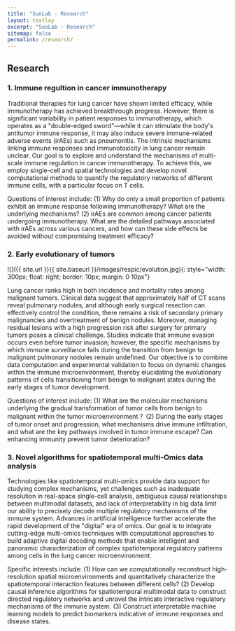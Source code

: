 ```yaml
---
title: "SuoLab - Research"
layout: textlay
excerpt: "SuoLab - Research"
sitemap: false
permalink: /research/
---
```


## Research

### 1. Immune regultion in cancer immunotherapy
Traditional therapies for lung cancer have shown limited efficacy, while immunotherapy has achieved breakthrough progress. However, there is significant variability in patient responses to immunotherapy, which operates as a "double-edged sword"—while it can stimulate the body's antitumor immune response, it may also induce severe immune-related adverse events (irAEs) such as pneumonitis. The intrinsic mechanisms linking immune responses and immunotoxicity in lung cancer remain unclear. Our goal is to explore and understand the mechanisms of multi-scale immune regulation in cancer immunotherapy. To achieve this, we employ single-cell and spatial technologies and develop novel computational methods to quantify the regulatory networks of different immune cells, with a particular focus on T cells.

Questions of interest include: (1) Why do only a small proportion of patients exhibit an immune response following immunotherapy? What are the underlying mechanisms? (2) irAEs are common among cancer patients undergoing immunotherapy. What are the detailed pathways associated with irAEs across various cancers, and how can these side effects be avoided without compromising treatment efficacy?

<!-- ![]({{ site.url }}{{ site.baseurl }}/images/respic/layers_real.jpg){: style="width: 300px; float: right; border: 10px"} -->

### 2. Early evolutionary of tumors

![]({{ site.url }}{{ site.baseurl }}/images/respic/evolution.jpg){: style="width: 300px; float: right; border: 10px; margin: 0 10px"}

Lung cancer ranks high in both incidence and mortality rates among malignant tumors. Clinical data suggest that approximately half of CT scans reveal pulmonary nodules, and although early surgical resection can effectively control the condition, there remains a risk of secondary primary malignancies and overtreatment of benign nodules. Moreover, managing residual lesions with a high progression risk after surgery for primary tumors poses a clinical challenge. Studies indicate that immune evasion occurs even before tumor invasion; however, the specific mechanisms by which immune surveillance fails during the transition from benign to malignant pulmonary nodules remain undefined. Our objective is to combine data computation and experimental validation to focus on dynamic changes within the immune microenvironment, thereby elucidating the evolutionary patterns of cells transitioning from benign to malignant states during the early stages of tumor development.

Questions of interest include: (1) What are the molecular mechanisms underlying the gradual transformation of tumor cells from benign to malignant within the tumor microenvironment？ (2) During the early stages of tumor onset and progression, what mechanisms drive immune infiltration, and what are the key pathways involved in tumor immune escape? Can enhancing immunity prevent tumor deterioration?



### 3. Novel algorithms for spatiotemporal multi-Omics data analysis
Technologies like spatiotemporal multi-omics provide data support for studying complex mechanisms, yet challenges such as inadequate resolution in real-space single-cell analysis, ambiguous causal relationships between multimodal datasets, and lack of interpretability in big data limit our ability to precisely decode multiple regulatory mechanisms of the immune system. Advances in artificial intelligence further accelerate the rapid development of the "digital" era of omics. Our goal is to integrate cutting-edge multi-omics techniques with computational approaches to build adaptive digital decoding methods that enable intelligent and panoramic characterization of complex spatiotemporal regulatory patterns among cells in the lung cancer microenvironment.

Specific interests include: (1) How can we computationally reconstruct high-resolution spatial microenvironments and quantitatively characterize the spatiotemporal interaction features between different cells? (2) Develop causal inference algorithms for spatiotemporal multimodal data to construct directed regulatory networks and unravel the intricate interactive regulatory mechanisms of the immune system. (3) Construct interpretable machine learning models to predict biomarkers indicative of immune responses and disease states.

<!-- A main goal is to use modern technology to build the new instrumentation needed to understand these quantum materials. I learned my trade in [Seamus Davis’ SI-STM lab](http://davisgroup.lassp.cornell.edu/) and with [Felix Baumberger](http://dpmc.unige.ch/gr_baumberger/index.html), and later moved as an [ETH fellow](http://www.ethfellows.ethz.ch/) to [Andreas Wallraff’s qudev lab](http://www.qudev.ethz.ch/) where we investigated coupled cavity arrays in circuit QED. This allowed me to learn new techniques such as high frequency measurements, low temperature noise-free amplification, and quantum-limited measurements. The goal is to combine these with SI-STM.

This will enable the instrumental capabilities to visualize the different quantum mechanical degrees of freedom needed to understand next-generation quantum materials. STM will be the main method, but we use different spectroscopic-imaging techniques to visualize not only the topography, but also the density of states, spins, and other degrees of freedom hidden below the surface. -->
